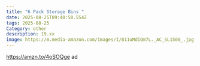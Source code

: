```yaml
---
title: "6 Pack Storage Bins "
date: 2025-08-25T09:40:50.554Z
tags: 2025-08-25
Category: other
description: 19.xx
image: https://m.media-amazon.com/images/I/811uMdiQm7L._AC_SL1500_.jpg
---
```

https://amzn.to/4oSOQge ad